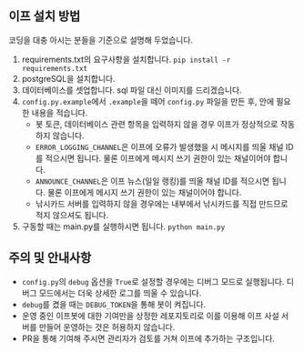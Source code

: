 ## 이프 설치 방법

코딩을 대충 아시는 분들을 기준으로 설명해 두었습니다.

1. requirements.txt의 요구사항을 설치합니다. `pip install -r requirements.txt`
2. postgreSQL을 설치합니다.
3. 데이터베이스를 셋업합니다. sql 파일 대신 이미지를 드리겠습니다.
4. `config.py.example`에서 `.example`을 떼어 `config.py` 파일을 만든 후, 안에 필요한 내용을 적습니다.
    - 봇 토큰, 데이터베이스 관련 항목을 입력하지 않을 경우 이프가 정상적으로 작동하지 않습니다.
    - `ERROR_LOGGING_CHANNEL`은 이프에 오류가 발생했을 시 메시지를 띄울 채널 ID를 적으시면 됩니다. 물론 이프에게 메시지 쓰기 권한이 있는 채널이어야 합니다.
    - `ANNOUNCE_CHANNEL`은 이프 뉴스(일일 랭킹)를 띄울 채널 ID를 적으시면 됩니다. 물론 이프에게 메시지 쓰기 권한이 있는 채널이어야 합니다.
    - 낚시카드 서버를 입력하지 않을 경우에는 내부에서 낚시카드를 직접 만드므로 적지 않으셔도 됩니다.
5. 구동할 때는 main.py를 실행하시면 됩니다. `python main.py`

## 주의 및 안내사항

-   `config.py`의 `debug` 옵션을 `True`로 설정할 경우에는 디버그 모드로 실행됩니다. 디버그 모드에서는 더욱 상세한 로그를 띄울 수 있습니다.
-   `debug`를 켰을 때는 `DEBUG_TOKEN`을 통해 봇이 켜집니다.
-   운영 중인 이프봇에 대한 기여만을 상정한 레포지토리로 이를 이용해 이프 사설 서버를 만들어 운영하는 것은 허용하지 않습니다.
-   PR을 통해 기여해 주시면 관리자가 검토를 거쳐 이프에 추가하는 구조입니다.
